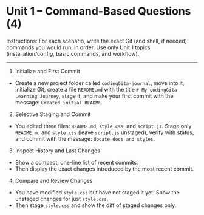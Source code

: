 # Unit 1 – Command-Based Questions (4)

Instructions: For each scenario, write the exact Git (and shell, if needed) commands you would run, in order. Use only Unit 1 topics (installation/config, basic commands, and workflow).

---

1) Initialize and First Commit
- Create a new project folder called `codingGita-journal`, move into it, initialize Git, create a file `README.md` with the title `# My codingGita Learning Journey`, stage it, and make your first commit with the message: `Created initial README`.


2) Selective Staging and Commit
- You edited three files: `README.md`, `style.css`, and `script.js`. Stage only `README.md` and `style.css` (leave `script.js` unstaged), verify with status, and commit with the message: `Update docs and styles`.

3) Inspect History and Last Changes
- Show a compact, one-line list of recent commits.
- Then display the exact changes introduced by the most recent commit.

4) Compare and Review Changes
- You have modified `style.css` but have not staged it yet. Show the unstaged changes for just `style.css`.
- Then stage `style.css` and show the diff of staged changes only.
